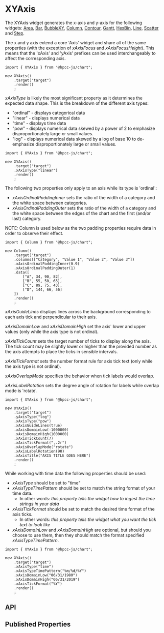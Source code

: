 # XYAxis

<!--meta
{
    "id": 693,
    "name": "XYAxis",
    "kind": 128,
    "kindString": "Class",
    "flags": {
        "isExported": true
    },
    "sources": [
        {
            "fileName": "XYAxis.ts",
            "line": 10,
            "character": 19
        },
        {
            "fileName": "XYAxis.ts",
            "line": 649,
            "character": 23
        }
    ],
    "extendedTypes": [
        {
            "type": "reference",
            "name": "SVGWidget"
        }
    ],
    "extendedBy": [
        {
            "type": "reference",
            "name": "Scatter",
            "id": 1462
        },
        {
            "type": "reference",
            "name": "Column",
            "id": 3083
        },
        {
            "type": "reference",
            "name": "Contour",
            "id": 6232
        },
        {
            "type": "reference",
            "name": "HexBin",
            "id": 9464
        }
    ],
    "folder": "packages/chart"
}
-->

The XYAxis widget generates the x-axis and y-axis for the following widgets: [Area](./Area.md), [Bar](./Bar.md), [BubbleXY](./BubbleXY.md), [Column](./Column.md), [Contour](./Contour.md), [Gantt](./Gantt.md), [HexBin](./HexBin.md), [Line](./Line.md), [Scatter](./Scatter.md) and [Step](./Step.md).

The x and y axis extend a core 'Axis' widget and share all of the same properties (with the exception of _xAxisFocus_ and _xAxisFocusHeight_). This means that the 'xAxis' and 'yAxis' prefixes can be used interchangeably to affect the corresponding axis. 

```sample-code
import { XYAxis } from "@hpcc-js/chart";

new XYAxis()
    .target("target")
    .render()
    ;
```

_xAxisType_ is likely the most significant property as it determines the expected data shape. This is the breakdown of the different axis types:
* "ordinal" - displays categorical data
* "linear" - displays numerical data
* "time" - displays time data
* "pow" - displays numerical data skewed by a power of 2 to emphasize disproportionately large or small values.
* "log" - displays numerical data skewed by a log of base 10 to de-emphasize disproportionately large or small values.

```sample-code
import { XYAxis } from "@hpcc-js/chart";

new XYAxis()
    .target("target")
    .xAxisType("linear")
    .render()
    ;
```

The following two properties only apply to an axis while its type is 'ordinal':
* _xAxisOrdinalPaddingInner_ sets the ratio of the width of a category and the white space between categories.
* _xAxisOrdinalPaddingOuter_ sets the ratio of the width of a category and the white space between the edges of the chart and the first (and/or last) category.

NOTE: Column is used below as the two padding properties require data in order to observe their effect.

```sample-code
import { Column } from "@hpcc-js/chart";

new Column()
    .target("target")
    .columns(["Category", "Value 1", "Value 2", "Value 3"])
    .xAxisOrdinalPaddingInner(0.9)
    .xAxisOrdinalPaddingOuter(1)
    .data([
        ["A", 34, 90, 82],
        ["B", 55, 50, 65],
        ["C", 89, 75, 43],
        ["D", 144, 66, 56]
    ])
    .render()
    ;
```

_xAxisGuideLines_ displays lines across the background corresponding to each axis tick and perpendicular to their axis.

_xAxisDomainLow_ and _xAxisDomainHigh_ set the axis' lower and upper values (only while the axis type is not ordinal).

_xAxisTickCount_ sets the target number of ticks to display along the axis. The tick count may be slightly lower or higher than the provided number as the axis attempts to place the ticks in sensible intervals.

_xAxisTickFormat_ sets the number format rule for axis tick text (only while the axis type is not ordinal).

_xAxisOverlapMode_ specifies the behavior when tick labels would overlap.

_xAxisLabelRotation_ sets the degree angle of rotation for labels while overlap mode is 'rotate'.

```sample-code
import { XYAxis } from "@hpcc-js/chart";

new XYAxis()
    .target("target")
    .yAxisType("log")
    .xAxisType("pow")
    .xAxisGuideLines(true)
    .xAxisDomainLow(-1000000)
    .xAxisDomainHigh(1000000)
    .xAxisTickCount(7)
    .xAxisTickFormat(",.2r")
    .xAxisOverlapMode("rotate")
    .xAxisLabelRotation(90)
    .xAxisTitle("AXIS TITLE GOES HERE")
    .render()
    ;
```

While working with time data the following properties should be used:
* _xAxisType_ should be set to "time"
* _xAxisTypeTimePattern_ should be set to match the string format of your time data.
    * In other words: *this property tells the widget how to ingest the time strings in your data*
* _xAxisTickFormat_ should be set to match the desired time format of the axis ticks.
    * In other words: *this property tells the widget what you want the tick text to look like*
* _xAxisDomainLow_ and _xAxisDomainHigh_ are optional, but should you choose to use them, then they should match the format specified _xAxisTypeTimePattern_.

```sample-code
import { XYAxis } from "@hpcc-js/chart";

new XYAxis()
    .target("target")
    .xAxisType("time")
    .xAxisTypeTimePattern("%m/%d/%Y")
    .xAxisDomainLow("06/31/1980")
    .xAxisDomainHigh("06/31/2019")
    .xAxisTickFormat("%Y")
    .render()
    ;
```

## API

## Published Properties
```@hpcc-js/chart:XYAxis
```
